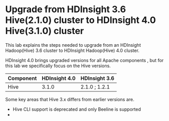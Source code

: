 #  Upgrade from HDInsight 3.6 Hive(2.1.0) cluster to HDInsight 4.0 Hive(3.1.0) cluster 

This lab explains the steps needed to upgrade from an HDInsight Hadoop(Hive) 3.6 cluster to HDInsight Hadoop(Hive) 4.0 cluster.

HDInsight 4.0 brings upgraded versions for all Apache components , but for this lab we specifically focus on the Hive versions. 

|Component| HDInsight 4.0 | HDInsight 3.6 |
|--|--|--|
|Hive| 3.1.0 |2.1.0 ; 1.2.1| 

Some key areas that Hive 3.x differs from earlier versions are.

 - Hive CLI support is deprecated and only Beeline is supported 
 - 

<!--stackedit_data:
eyJoaXN0b3J5IjpbMTUyMTE5MDA5OCwxMDEwNTY1MDc0LC0xOD
EyOTU3OTU3LC03NzM1NDU1NDQsMTQwNDc1Nzc2OSwtMjA5NDky
MTgzMCwtNzg5Mzk4NTQsLTE5OTM2MTIwMTksOTE4NjcwMTEyLC
0xODY2NTU2MDIwLC0xMDg1MTg2NzE2LC0yMzMwMTE4NiwtMTM4
ODI4NTE0M119
-->